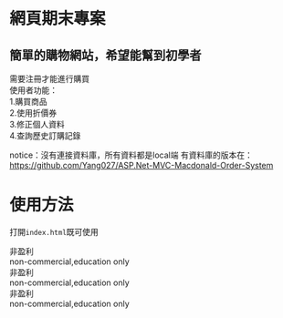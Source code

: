 網頁期末專案
==
簡單的購物網站，希望能幫到初學者
--
需要注冊才能進行購買<br>
使用者功能：<br>
1.購買商品<br>
2.使用折價券<br>
3.修正個人資料<br>
4.查詢歷史訂購記錄<br>

notice：沒有連接資料庫，所有資料都是local端
有資料庫的版本在：https://github.com/Yang027/ASP.Net-MVC-Macdonald-Order-System

使用方法
==
打開`index.html`既可使用

非盈利<br>
non-commercial,education only<br>
非盈利<br>
non-commercial,education only<br>
非盈利<br>
non-commercial,education only<br>
